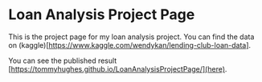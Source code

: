 # Loan Analysis Project Page

This is the project page for my loan analysis project. You can find the data on (kaggle)[https://www.kaggle.com/wendykan/lending-club-loan-data].

You can see the published result [https://tommyhughes.github.io/LoanAnalysisProjectPage/](here).

